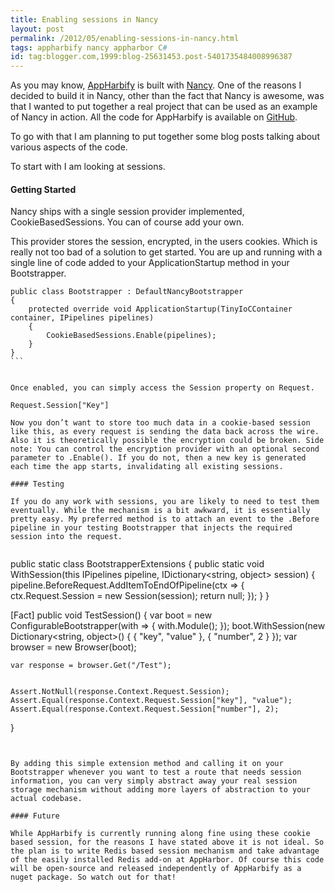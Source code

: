 ```yaml
---
title: Enabling sessions in Nancy
layout: post
permalink: /2012/05/enabling-sessions-in-nancy.html
tags: appharbify nancy appharbor C#
id: tag:blogger.com,1999:blog-25631453.post-5401735484008996387
---
```



As you may know, [AppHarbify](file:///Users/csainty/Code/Blogger2Markdown/appharbify.com) is built with [Nancy](http://nancyfx.org/). One of the reasons I decided to build it in Nancy, other than the fact that Nancy is awesome, was that I wanted to put together a real project that can be used as an example of Nancy in action. All the code for AppHarbify is available on [GitHub](https://github.com/csainty/Apphbify).  
 
To go with that I am planning to put together some blog posts talking about various aspects of the code.  
 
To start with I am looking at sessions.  
 
#### Getting Started
 
Nancy ships with a single session provider implemented, CookieBasedSessions. You can of course add your own.  
 
This provider stores the session, encrypted, in the users cookies. Which is really not too bad of a solution to get started. You are up and running with a single line of code added to your ApplicationStartup method in your Bootstrapper.  
 

````
public class Bootstrapper : DefaultNancyBootstrapper
{
    protected override void ApplicationStartup(TinyIoCContainer container, IPipelines pipelines)
    {
        CookieBasedSessions.Enable(pipelines);
    }
}
```  
  
 
Once enabled, you can simply access the Session property on Request.  
  
Request.Session["Key"]  
 
Now you don’t want to store too much data in a cookie-based session like this, as every request is sending the data back across the wire. Also it is theoretically possible the encryption could be broken. Side note: You can control the encryption provider with an optional second parameter to .Enable(). If you do not, then a new key is generated each time the app starts, invalidating all existing sessions.  
 
#### Testing
 
If you do any work with sessions, you are likely to need to test them eventually. While the mechanism is a bit awkward, it is essentially pretty easy. My preferred method is to attach an event to the .Before pipeline in your testing Bootstrapper that injects the required session into the request.  
 

````
public static class BootstrapperExtensions
{
    public static void WithSession(this IPipelines pipeline, IDictionary<string, object> session)
    {
        pipeline.BeforeRequest.AddItemToEndOfPipeline(ctx =>
        {
            ctx.Request.Session = new Session(session);
            return null;
        });
    }
}


[Fact]
public void TestSession()
{
	var boot = new ConfigurableBootstrapper(with => { with.Module<PagesModule>(); });
	boot.WithSession(new Dictionary<string, object>() { { "key", "value" }, { "number", 2 } });
	var browser = new Browser(boot);

	var response = browser.Get("/Test");


	Assert.NotNull(response.Context.Request.Session);
	Assert.Equal(response.Context.Request.Session["key"], "value");
	Assert.Equal(response.Context.Request.Session["number"], 2);
}

```  
  
 
By adding this simple extension method and calling it on your Bootstrapper whenever you want to test a route that needs session information, you can very simply abstract away your real session storage mechanism without adding more layers of abstraction to your actual codebase.  
 
#### Future
 
While AppHarbify is currently running along fine using these cookie based session, for the reasons I have stated above it is not ideal. So the plan is to write Redis based session mechanism and take advantage of the easily installed Redis add-on at AppHarbor. Of course this code will be open-source and released independently of AppHarbify as a nuget package. So watch out for that!  
  